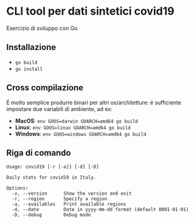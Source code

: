 # CLI tool per dati sintetici covid19

Esercizio di sviluppo con Go

## Installazione

- `go build`
- `go install`

## Cross compilazione

É molto semplice produrre binari per altri os/architetture: é sufficiente impostare
due variabili di ambiente, ad ex:

- **MacOS**: `env GOOS=darwin GOARCH=amd64 go build`
- **Linux**: `env GOOS=linux GOARCH=amd64 go build`
- **Windows**: `env GOOS=windows GOARCH=amd64 go build`

## Riga di comando

```
Usage: covid19 [-r [-a]] [-d] [-D]

Daily stats for covid19 in Italy.

Options:
  -v, --version      Show the version and exit
  -r, --region       Specify a region
  -a, --availables   Print available regions
  -d, --date         Date in yyyy-mm-dd format (default 0001-01-01)
  -D, --debug        Debug mode
```

